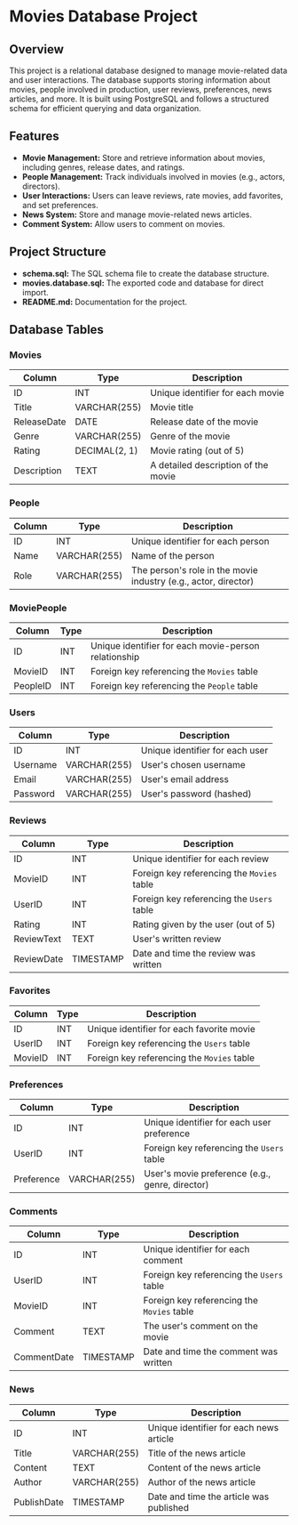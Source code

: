 # Movies Database Project

## Overview

This project is a relational database designed to manage movie-related data and user interactions. The database supports storing information about movies, people involved in production, user reviews, preferences, news articles, and more. It is built using PostgreSQL and follows a structured schema for efficient querying and data organization.

## Features

* **Movie Management:** Store and retrieve information about movies, including genres, release dates, and ratings.
* **People Management:** Track individuals involved in movies (e.g., actors, directors).
* **User Interactions:** Users can leave reviews, rate movies, add favorites, and set preferences.
* **News System:** Store and manage movie-related news articles.
* **Comment System:** Allow users to comment on movies.

## Project Structure

* **schema.sql:** The SQL schema file to create the database structure.
* **movies.database.sql:** The exported code and database for direct import.
* **README.md:** Documentation for the project.

## Database Tables

### Movies

| Column | Type | Description |
|---|---|---|
| ID | INT | Unique identifier for each movie |
| Title | VARCHAR(255) | Movie title |
| ReleaseDate | DATE | Release date of the movie |
| Genre | VARCHAR(255) | Genre of the movie |
| Rating | DECIMAL(2, 1) | Movie rating (out of 5) |
| Description | TEXT | A detailed description of the movie |

### People

| Column | Type | Description |
|---|---|---|
| ID | INT | Unique identifier for each person |
| Name | VARCHAR(255) | Name of the person |
| Role | VARCHAR(255) | The person's role in the movie industry (e.g., actor, director) |

### MoviePeople

| Column | Type | Description |
|---|---|---|
| ID | INT | Unique identifier for each movie-person relationship |
| MovieID | INT | Foreign key referencing the `Movies` table |
| PeopleID | INT | Foreign key referencing the `People` table |

### Users

| Column | Type | Description |
|---|---|---|
| ID | INT | Unique identifier for each user |
| Username | VARCHAR(255) | User's chosen username |
| Email | VARCHAR(255) | User's email address |
| Password | VARCHAR(255) | User's password (hashed) |

### Reviews

| Column | Type | Description |
|---|---|---|
| ID | INT | Unique identifier for each review |
| MovieID | INT | Foreign key referencing the `Movies` table |
| UserID | INT | Foreign key referencing the `Users` table |
| Rating | INT | Rating given by the user (out of 5) |
| ReviewText | TEXT | User's written review |
| ReviewDate | TIMESTAMP | Date and time the review was written |

### Favorites

| Column | Type | Description |
|---|---|---|
| ID | INT | Unique identifier for each favorite movie |
| UserID | INT | Foreign key referencing the `Users` table |
| MovieID | INT | Foreign key referencing the `Movies` table |

### Preferences

| Column | Type | Description |
|---|---|---|
| ID | INT | Unique identifier for each user preference |
| UserID | INT | Foreign key referencing the `Users` table |
| Preference | VARCHAR(255) | User's movie preference (e.g., genre, director) |

### Comments

| Column | Type | Description |
|---|---|---|
| ID | INT | Unique identifier for each comment |
| UserID | INT | Foreign key referencing the `Users` table |
| MovieID | INT | Foreign key referencing the `Movies` table |
| Comment | TEXT | The user's comment on the movie |
| CommentDate | TIMESTAMP | Date and time the comment was written |

### News

| Column | Type | Description |
|---|---|---|
| ID | INT | Unique identifier for each news article |
| Title | VARCHAR(255) | Title of the news article |
| Content | TEXT | Content of the news article |
| Author | VARCHAR(255) | Author of the news article |
| PublishDate | TIMESTAMP | Date and time the article was published |
